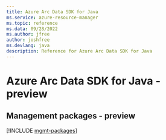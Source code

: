 ```yaml
---
title: Azure Arc Data SDK for Java
ms.service: azure-resource-manager
ms.topic: reference
ms.data: 09/28/2022
ms.author: jfree
author: joshfree
ms.devlang: java
description: Reference for Azure Arc Data SDK for Java
---
```

# Azure Arc Data SDK for Java - preview

## Management packages - preview
[!INCLUDE [mgmt-packages](arc-data-mgmt-index.md)]